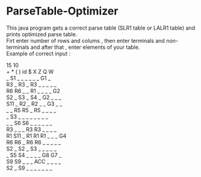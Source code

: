 # ParseTable-Optimizer
This java program gets a correct parse table (SLR1 table or LALR1 table) and prints optimized parse table.<br />
Firt enter number of rows and colums , then enter terminals and non-terminals and after that , enter elements of your table.<br />
Example of correct input :<br />
<p>
15 10<br />
+ * ( ) id $ X Z Q W<br />
_ S1 _ _ _ _ _ _ G1 _<br />
R3 _ R3 _ R3 _ _ _ _ _<br />
R6 R6 _ _ R1 _ _ _ _ G2<br />
S2 _ S3 _ S4 _ G2 _ _ _<br />
S11 _ R2 _ R2 _ _ G3 _ _<br />
_ _ R5 R5 _ R5 _ _ _ _<br />
_ S3 _ _ _ _ _ _ _ _<br />
_ _ S6 S6 _ _ _ _ _ _<br />
R3 _ _ _ R3 R3 _ _ _ _<br />
R1 S11 _ R1 R1 R1 _ _ _ G4<br />
R6 R6 _ R6 R6 _ _ _ _ _<br />
S2 _ S2 _ S3 _ _ _ _ _<br />
_ S5 S4 _ _ _ _ G8 G7 _<br />
S9 S9 _ _ _ ACC _ _ _ _<br />
S2 _ S9 _ _ _ _ _ _ _
</p>
